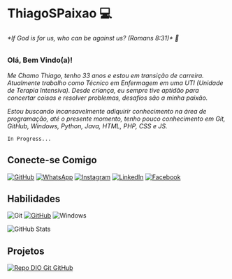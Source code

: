 
<div>
   <h1>ThiagoSPaixao 💻</h1>

<h6>*If God is for us, who can be against us? (Romans 8:31)* 💭</h6>

<h3> Olá, Bem Vindo(a)!</h3> 

*Me Chamo Thiago, tenho 33 anos e estou em transição de carreira.*
*Atualmente trabalho como Técnico em Enfermagem em uma UTI (Unidade de Terapia Intensiva). Desde criança, eu sempre tive aptidão para concertar coisas e resolver problemas, desafios são a minha paixão.*

*Estou buscando incansavelmente adiquirir conhecimento na área de programação, até o presente momento, tenho pouco conhecimento em Git, GitHub, Windows, Python, Java, HTML, PHP, CSS e JS.*

    In Progress... 

## Conecte-se Comigo

[![GitHub](https://img.shields.io/badge/GitHub-100000?style=for-the-badge&logo=github&logoColor=white)](https://github.com/ThiagoSPaixao)
 [![WhatsApp](https://img.shields.io/badge/WhatsApp-25D366?style=for-the-badge&logo=whatsapp&logoColor=white)](https://wa.me/5581992379778)
[![Instagram](https://img.shields.io/badge/-Instagram-%23E4405F?style=for-the-badge&logo=instagram&logoColor=white)](https://www.instagram.com/thiaguinho1990/)
[![LinkedIn](https://img.shields.io/badge/LinkedIn-0077B5?style=for-the-badge&logo=linkedin&logoColor=white)](https://www.linkedin.com/in/thiaguinho-souza-60054b54/)
[![Facebook](https://img.shields.io/badge/Facebook-1877F2?style=for-the-badge&logo=facebook&logoColor=white)](https://www.facebook.com/tspaixao1/) 
## Habilidades
![Git](https://img.shields.io/badge/GIT-E44C30?style=for-the-badge&logo=git&logoColor=white)
[![GitHub](https://img.shields.io/badge/GitHub-100000?style=for-the-badge&logo=github&logoColor=white)](https://github.com/ThiagoSPaixao)
![Windows](https://img.shields.io/badge/Windows-000?style=for-the-badge&logo=windows&logoColor=2CA5E0)



![GitHub Stats](https://github-readme-stats.vercel.app/api?username=thiagospaixao&theme=transparent&bg_color=000&border_color=30A3DC&show_icons=true&icon_color=30A3DC&title_color=E94D5F&text_color=FFF)


## Projetos
[![Repo DIO Git GitHub](https://github-readme-stats.vercel.app/api/pin/?username=elidianaandrade&repo=dio-lab-open-source&bg_color=000&border_color=30A3DC&show_icons=true&icon_color=30A3DC&title_color=E94D5F&text_color=FFF)](https://github.com/elidianaandrade/dio-lab-open-source)